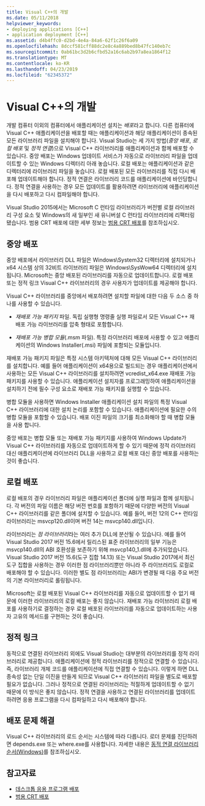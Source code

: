 ```yaml
---
title: Visual C++의 개발
ms.date: 05/11/2018
helpviewer_keywords:
- deploying applications [C++]
- application deployment [C++]
ms.assetid: d4b4ffc0-d2bd-4e4a-84a6-62f1c26f6a09
ms.openlocfilehash: 8dccf581cff88dc2e8c4a889bed8b47fc140eb7c
ms.sourcegitcommit: 0ab61bc3d2b6cfbd52a16c6ab2b97a8ea1864f12
ms.translationtype: MT
ms.contentlocale: ko-KR
ms.lasthandoff: 04/23/2019
ms.locfileid: "62345372"
---
```

# <a name="deployment-in-visual-c"></a>Visual C++의 개발

개발 컴퓨터 이외의 컴퓨터에서 애플리케이션 설치는 *배포*라고 합니다. 다른 컴퓨터에 Visual C++ 애플리케이션을 배포할 때는 애플리케이션과 해당 애플리케이션이 종속된 모든 라이브러리 파일을 설치해야 합니다. Visual Studio는 세 가지 방법(*중앙 배포*, *로컬 배포* 및 *정적 연결*)으로 Visual C++ 라이브러리를 애플리케이션과 함께 배포할 수 있습니다. 중앙 배포는 Windows 업데이트 서비스가 자동으로 라이브러리 파일을 업데이트할 수 있는 Windows 디렉터리 아래 놓습니다. 로컬 배포는 애플리케이션과 같은 디렉터리에 라이브러리 파일을 놓습니다. 로컬 배포된 모든 라이브러리를 직접 다시 배포해 업데이트해야 합니다. 정적 연결은 라이브러리 코드를 애플리케이션에 바인딩합니다. 정적 연결을 사용하는 경우 모든 업데이트를 활용하려면 라이브러리에 애플리케이션을 다시 배포하고 다시 컴파일해야 합니다.

Visual Studio 2015에서는 Microsoft C 런타임 라이브러리가 버전별 로컬 라이브러리 구성 요소 및 Windows의 새 일부인 새 유니버설 C 런타임 라이브러리에 리팩터링됐습니다. 범용 CRT 배포에 대한 세부 정보는 [범용 CRT 배포](universal-crt-deployment.md)를 참조하십시오.

## <a name="central-deployment"></a>중앙 배포

중앙 배포에서 라이브러리 DLL 파일은 Windows\System32 디렉터리에 설치되거나 x64 시스템 상의 32비트 라이브러리 파일은 Windows\SysWow64 디렉터리에 설치됩니다. Microsoft는 중앙 배포된 라이브러리를 자동으로 업데이트합니다. 로컬 배포 또는 정적 링크 Visual C++ 라이브러리의 경우 사용자가 업데이트를 제공해야 합니다.

Visual C++ 라이브러리를 중앙에서 배포하려면 설치할 파일에 대한 다음 두 소스 중 하나를 사용할 수 있습니다.

- *재배포 가능 패키지* 파일. 독립 실행형 명령줄 실행 파일로서 모든 Visual C++ 재배포 가능 라이브러리를 압축 형태로 포함합니다.

- *재배포 가능 병합 모듈*(.msm 파일). 특정 라이브러리 배포에 사용할 수 있고 애플리케이션의 Windows Installer(.msi) 파일에 포함되는 모듈입니다.

재배포 가능 패키지 파일은 특정 시스템 아키텍처에 대해 모든 Visual C++ 라이브러리를 설치합니다. 예를 들어 애플리케이션이 x64용으로 빌드되는 경우 애플리케이션에서 사용하는 모든 Visual C++ 라이브러리를 설치하려면 vcredist_x64.exe 재배포 가능 패키지를 사용할 수 있습니다. 애플리케이션 설치자를 프로그래밍하여 애플리케이션을 설치하기 전에 필수 구성 요소로 재배포 가능 패키지를 실행할 수 있습니다.

병합 모듈을 사용하면 Windows Installer 애플리케이션 설치 파일의 특정 Visual C++ 라이브러리에 대한 설치 논리를 포함할 수 있습니다. 애플리케이션에 필요한 수의 병합 모듈을 포함할 수 있습니다. 배포 이진 파일의 크기를 최소화해야 할 때 병합 모듈을 사용 합니다.

중앙 배포는 병합 모듈 또는 재배포 가능 패키지를 사용하여 Windows Update가 Visual C++ 라이브러리를 자동으로 업데이트하게 할 수 있기 때문에 정적 라이브러리 대신 애플리케이션에 라이브러리 DLL을 사용하고 로컬 배포 대신 중앙 배포를 사용하는 것이 좋습니다.

## <a name="local-deployment"></a>로컬 배포

로컬 배포의 경우 라이브러리 파일은 애플리케이션 폴더에 실행 파일과 함께 설치됩니다. 각 버전의 파일 이름은 해당 버전 번호를 포함하기 때문에 다양한 버전의 Visual C++ 라이브러리를 같은 폴더에 설치할 수 있습니다. 예를 들어, 버전 12의 C++ 런타임 라이브러리는 msvcp120.dll이며 버전 14는 msvcp140.dll입니다.

라이브러리는 *점 라이브러리*라는 여러 추가 DLL에 분산될 수 있습니다. 예를 들어 Visual Studio 2017 버전 15.6에서 릴리스된 표준 라이브러리의 일부 기능은 msvcp140.dll의 ABI 호환성을 보존하기 위해 msvcp140_1.dll에 추가되었습니다. Visual Studio 2017 버전 15.6(도구 집합 14.13) 또는 Visual Studio 2017에서 최신 도구 집합을 사용하는 경우 이러한 점 라이브러리뿐만 아니라 주 라이브러리도 로컬로 배포해야 할 수 있습니다. 이러한 별도 점 라이브러리는 ABI가 변경될 때 다음 주요 버전의 기본 라이브러리로 롤링됩니다.

Microsoft는 로컬 배포된 Visual C++ 라이브러리를 자동으로 업데이트할 수 없기 때문에 이러한 라이브러리의 로컬 배포는 좋지 않습니다. 재배포 가능 라이브러리 로컬 배포를 사용하기로 결정하는 경우 로컬 배포된 라이브러리를 자동으로 업데이트하는 사용자 고유의 메서드를 구현하는 것이 좋습니다.

## <a name="static-linking"></a>정적 링크

동적으로 연결된 라이브러리 외에도 Visual Studio는 대부분의 라이브러리를 정적 라이브러리로 제공합니다. 애플리케이션에 정적 라이브러리를 정적으로 연결할 수 있습니다. 즉, 라이브러리 개체 코드를 애플리케이션에 직접 연결할 수 있습니다. 이렇게 하면 DLL 종속성 없는 단일 이진을 만들게 되므로 Visual C++ 라이브러리 파일을 별도로 배포할 필요가 없습니다. 그러나 정적으로 연결된 라이브러리는 적절하게 업데이트할 수 없기 때문에 이 방식은 좋지 않습니다. 정적 연결을 사용하고 연결된 라이브러리를 업데이트하려면 응용 프로그램을 다시 컴파일하고 다시 배포해야 합니다.

## <a name="troubleshooting-deployment-issues"></a>배포 문제 해결

Visual C++ 라이브러리의 로드 순서는 시스템에 따라 다릅니다. 로더 문제를 진단하려면 depends.exe 또는 where.exe를 사용합니다. 자세한 내용은 [동적 연결 라이브러리 순서(Windows)](/windows/desktop/Dlls/dynamic-link-library-search-order)를 참조하십시오.

## <a name="see-also"></a>참고자료

- [데스크톱 응용 프로그램 배포](deploying-native-desktop-applications-visual-cpp.md)
- [범용 CRT 배포](universal-crt-deployment.md)
